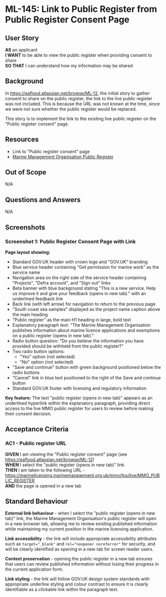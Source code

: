 # ML-145: Link to Public Register from Public Register Consent Page

## User Story

**AS** an applicant  
**I WANT** to be able to view the public register when providing consent to share  
**SO THAT** I can understand how my information may be shared

## Background

In https://eaflood.atlassian.net/browse/ML-12, the initial story to gather consent to share on the public register, the link to the live public register was not included. This is because the URL was not known at the time, since we were not sure whether the public register would be replaced.

This story is to implement the link to the existing live public register on the "Public register consent" page.

## Resources

- Link to "Public register consent" page
- [Marine Management Organisation Public Register](https://marinelicensing.marinemanagement.org.uk/mmo/fox/live/MMO_PUBLIC_REGISTER)

## Out of Scope

N/A

## Questions and Answers

N/A

## Screenshots

### Screenshot 1: Public Register Consent Page with Link

**Page layout showing:**

- Standard GOV.UK header with crown logo and "GOV.UK" branding
- Blue service header containing "Get permission for marine work" as the service name
- Navigation area on the right side of the service header containing "Projects", "Defra account", and "Sign out" links
- Beta banner with blue background stating "This is a new service. Help us improve it and give your feedback (opens in new tab)." with an underlined feedback link
- Back link (with left arrow) for navigation to return to the previous page
- "South coast sea samples" displayed as the project name caption above the main heading
- "Public register" as the main H1 heading in large, bold text
- Explanatory paragraph text: "The Marine Management Organisation publishes information about marine licence applications and exemptions on a public register (opens in new tab)."
- Radio button question: "Do you believe the information you have provided should be withheld from the public register?"
- Two radio button options:
  - "Yes" option (not selected)
  - "No" option (not selected)
- "Save and continue" button with green background positioned below the radio buttons
- "Cancel" link in blue text positioned to the right of the Save and continue button
- Standard GOV.UK footer with licensing and regulatory information

**Key feature:** The text "public register (opens in new tab)" appears as an underlined hyperlink within the explanatory paragraph, providing direct access to the live MMO public register for users to review before making their consent decision.

## Acceptance Criteria

### AC1 - Public register URL

**GIVEN** I am viewing the "Public register consent" page (see https://eaflood.atlassian.net/browse/ML-12)  
**WHEN** I select the "public register (opens in new tab)" link  
**THEN** I am taken to the following URL - https://marinelicensing.marinemanagement.org.uk/mmo/fox/live/MMO_PUBLIC_REGISTER  
**AND** the page is opened in a new tab

## Standard Behaviour

**External link behaviour** - when I select the "public register (opens in new tab)" link, the Marine Management Organisation's public register will open in a new browser tab, allowing me to review existing published information while maintaining my current position in the marine licensing application.

**Link accessibility** - the link will include appropriate accessibility attributes such as `target="_blank"` and `rel="noopener noreferrer"` for security, and will be clearly identified as opening in a new tab for screen reader users.

**Context preservation** - opening the public register in a new tab ensures that users can review published information without losing their progress in the current application form.

**Link styling** - the link will follow GOV.UK design system standards with appropriate underline styling and colour contrast to ensure it is clearly identifiable as a clickable link within the paragraph text.
